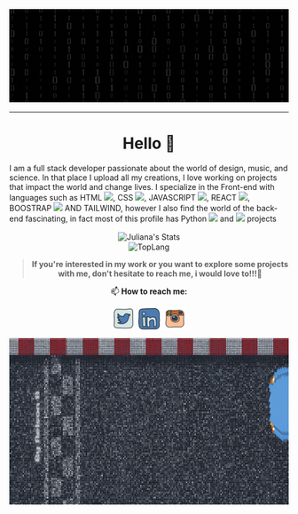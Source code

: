 
<div align="center">

<div align="center"><img src="img/name-animate.gif" marginwidth=0px marginheight="0" />


--------

# Hello 👋
  
<p align="left">
I am a full stack developer passionate about the world of design, music, and science. In that place I upload all my creations, I love working on projects that impact the world and change lives. I specialize in the Front-end with languages such as HTML <img src="https://img.icons8.com/color/22/000000/html-5--v1.png"/>, CSS <img src="https://img.icons8.com/color/22/000000/css3.png"/>, JAVASCRIPT <img src="https://img.icons8.com/color/22/000000/javascript--v1.png"/>, REACT <img src="https://img.icons8.com/color/22/000000/react-native.png"/>, BOOSTRAP <img src="https://img.icons8.com/color/22/000000/bootstrap.png"/> AND TAILWIND, however I also find the world of the back-end fascinating, in fact most of this profile has Python <img src="https://img.icons8.com/fluency/22/000000/python.png"/> and <img src="https://img.icons8.com/color/22/000000/c-programming.png"/> projects
</p>
  
  

<!--  GitHub Stats --->
 
<div>  
<a><img width="425" img align="center" alt="Juliana's Stats" src="https://github-readme-stats.vercel.app/api?username=NelsonarevaloF&show_icons=true&theme=cobalt2" /></a>
</div>
<div>
<a><img align="center" alt="TopLang" src="https://github-readme-stats.vercel.app/api/top-langs/?username=NelsonarevaloF&theme=cobalt2"/></a>
</div>

<!-- Contact info -->
<div align="center">

> **If you're interested in my work or you want to explore some projects with me, don't hesitate to reach me, i would love to!!!💜**

📫 **How to reach me:**

[<img align="center" alt="contact | Twitter" width="42px" src="img/icon-twitter.svg" />](https://twitter.com/Near_Fuentes)
[<img align="center" alt="contact | LinkedIn" width="42px" src="img/icon-linkedin.svg" />](https://www.linkedin.com/in/near-fuentes/)
[<img align="center" alt="contact | Instagram" width="42px" src="img/icon-insta.svg" />](https://www.instagram.com/near_fuente/)

<div align="center"><img src="img/end-animate.gif" width="900" height="300"/>
